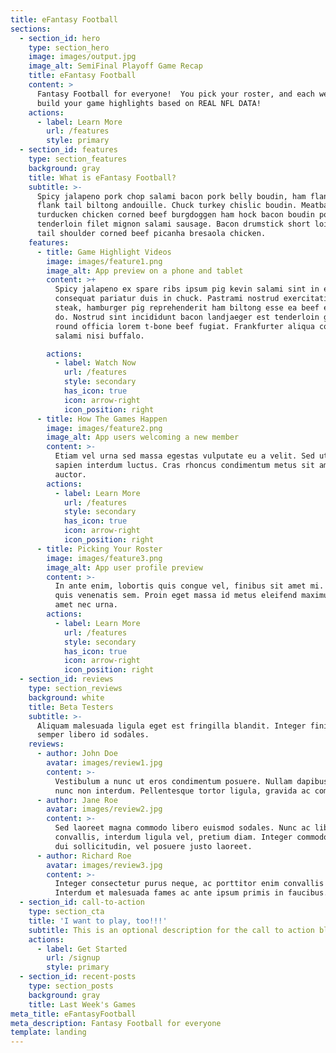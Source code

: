 ```yaml
---
title: eFantasy Football
sections:
  - section_id: hero
    type: section_hero
    image: images/output.jpg
    image_alt: SemiFinal Playoff Game Recap
    title: eFantasy Football
    content: >
      Fantasy Football for everyone!  You pick your roster, and each week we
      build your game highlights based on REAL NFL DATA!
    actions:
      - label: Learn More
        url: /features
        style: primary
  - section_id: features
    type: section_features
    background: gray
    title: What is eFantasy Football?
    subtitle: >-
      Spicy jalapeno pork chop salami bacon pork belly boudin, ham flank. Chuck
      flank tail biltong andouille. Chuck turkey chislic boudin. Meatball
      turducken chicken corned beef burgdoggen ham hock bacon boudin pork belly
      tenderloin filet mignon salami sausage. Bacon drumstick short loin tongue
      tail shoulder corned beef picanha bresaola chicken.
    features:
      - title: Game Highlight Videos
        image: images/feature1.png
        image_alt: App preview on a phone and tablet
        content: >+
          Spicy jalapeno ex spare ribs ipsum pig kevin salami sint in ea ut
          consequat pariatur duis in chuck. Pastrami nostrud exercitation strip
          steak, hamburger pig reprehenderit ham biltong esse ea beef excepteur
          do. Nostrud sint incididunt bacon landjaeger est tenderloin ground
          round officia lorem t-bone beef fugiat. Frankfurter aliqua consequat
          salami nisi buffalo.

        actions:
          - label: Watch Now
            url: /features
            style: secondary
            has_icon: true
            icon: arrow-right
            icon_position: right
      - title: How The Games Happen
        image: images/feature2.png
        image_alt: App users welcoming a new member
        content: >-
          Etiam vel urna sed massa egestas vulputate eu a velit. Sed ut nisl nec
          sapien interdum luctus. Cras rhoncus condimentum metus sit amet
          auctor.
        actions:
          - label: Learn More
            url: /features
            style: secondary
            has_icon: true
            icon: arrow-right
            icon_position: right
      - title: Picking Your Roster
        image: images/feature3.png
        image_alt: App user profile preview
        content: >-
          In ante enim, lobortis quis congue vel, finibus sit amet mi. Aenean
          quis venenatis sem. Proin eget massa id metus eleifend maximus sit
          amet nec urna.
        actions:
          - label: Learn More
            url: /features
            style: secondary
            has_icon: true
            icon: arrow-right
            icon_position: right
  - section_id: reviews
    type: section_reviews
    background: white
    title: Beta Testers
    subtitle: >-
      Aliquam malesuada ligula eget est fringilla blandit. Integer finibus
      semper libero id sodales. 
    reviews:
      - author: John Doe
        avatar: images/review1.jpg
        content: >-
          Vestibulum a nunc ut eros condimentum posuere. Nullam dapibus quis
          nunc non interdum. Pellentesque tortor ligula, gravida ac commodo eu.
      - author: Jane Roe
        avatar: images/review2.jpg
        content: >-
          Sed laoreet magna commodo libero euismod sodales. Nunc ac libero
          convallis, interdum ligula vel, pretium diam. Integer commodo sem at
          dui sollicitudin, vel posuere justo laoreet.
      - author: Richard Roe
        avatar: images/review3.jpg
        content: >-
          Integer consectetur purus neque, ac porttitor enim convallis vitae.
          Interdum et malesuada fames ac ante ipsum primis in faucibus.
  - section_id: call-to-action
    type: section_cta
    title: 'I want to play, too!!!'
    subtitle: This is an optional description for the call to action block.
    actions:
      - label: Get Started
        url: /signup
        style: primary
  - section_id: recent-posts
    type: section_posts
    background: gray
    title: Last Week's Games
meta_title: eFantasyFootball
meta_description: Fantasy Football for everyone
template: landing
---
```

